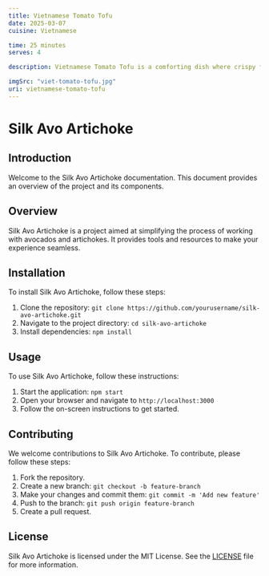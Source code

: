 ```yaml
---
title: Vietnamese Tomato Tofu
date: 2025-03-07
cuisine: Vietnamese

time: 25 minutes
serves: 4

description: Vietnamese Tomato Tofu is a comforting dish where crispy fried tofu is simmered in a tangy, savoury tomato sauce infused with garlic and shallots. The rich flavors of the tomatoes and soy sauce create a perfect balance, making it a delicious and wholesome vegan meal often served with steamed rice.

imgSrc: "viet-tomato-tofu.jpg"
uri: vietnamese-tomato-tofu
---
```


# Silk Avo Artichoke

## Introduction

Welcome to the Silk Avo Artichoke documentation. This document provides an overview of the project and its components.

## Overview

Silk Avo Artichoke is a project aimed at simplifying the process of working with avocados and artichokes. It provides tools and resources to make your experience seamless.

## Installation

To install Silk Avo Artichoke, follow these steps:

1. Clone the repository: `git clone https://github.com/yourusername/silk-avo-artichoke.git`
2. Navigate to the project directory: `cd silk-avo-artichoke`
3. Install dependencies: `npm install`

## Usage

To use Silk Avo Artichoke, follow these instructions:

1. Start the application: `npm start`
2. Open your browser and navigate to `http://localhost:3000`
3. Follow the on-screen instructions to get started.

## Contributing

We welcome contributions to Silk Avo Artichoke. To contribute, please follow these steps:

1. Fork the repository.
2. Create a new branch: `git checkout -b feature-branch`
3. Make your changes and commit them: `git commit -m 'Add new feature'`
4. Push to the branch: `git push origin feature-branch`
5. Create a pull request.

## License

Silk Avo Artichoke is licensed under the MIT License. See the [LICENSE](LICENSE) file for more information.

```text

```
